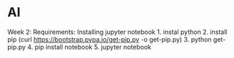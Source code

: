 # AI
Week 2:
Requirements: 
Installing jupyter notebook
	1. instal python
	2. install pip (curl https://bootstrap.pypa.io/get-pip.py -o get-pip.py)
	3. python get-pip.py
	4. pip install notebook
	5. jupyter notebook


